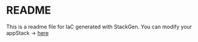 # README
This is a readme file for IaC generated with StackGen.
You can modify your appStack -> [here](http://main.dev.stackgen.com/appstacks/18a6c8cb-56e6-41f5-b6a8-5ee8e0e9a578)
